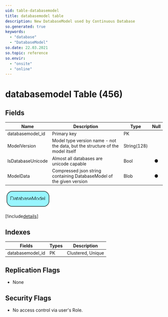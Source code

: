 ```yaml
---
uid: table-databasemodel
title: databasemodel table
description: New DatabaseModel used by Continuous Database
so.generated: true
keywords:
  - "database"
  - "DatabaseModel"
so.date: 22.03.2021
so.topic: reference
so.envir:
  - "onsite"
  - "online"
---
```


# databasemodel Table (456)

## Fields

| Name | Description | Type | Null |
|------|-------------|------|:----:|
|databasemodel\_id|Primary key|PK| |
|ModelVersion|Model type version name - not the data, but the structure of the model itself|String(128)| |
|IsDatabaseUnicode|Almost all databases are unicode capable|Bool|&#x25CF;|
|ModelData|Compressed json string containing DatabaseModel of the given version|Blob|&#x25CF;|


![DatabaseModel table relationship diagram](./media/DatabaseModel.png)

[!include[details](./includes/DatabaseModel.md)]

## Indexes

| Fields | Types | Description |
|--------|-------|-------------|
|databasemodel\_id |PK |Clustered, Unique |

## Replication Flags

* None

## Security Flags

* No access control via user's Role.

